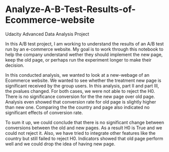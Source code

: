 # Analyze-A-B-Test-Results-of-Ecommerce-website
Udacity Advanced Data Analysis Project 

In this A/B test project, I am working to understand the results of an A/B test run by an e-commerce website.  My goal is to work through this notebook to help the company understand wether they should implement the new page, keep the old page, or perhaps run the experiment longer to make their decision.

In this conducted analysis, we wanted to look at a new-webage of an Ecommerce website. We wanted to see whether the treatment new page is significant received by the group users. In this analysis, part II and part III, the pvalues changed. For both cases, we were not able to reject the H0. There is no significance conversion for the the new page over old page. Analysis even showed that conversion rate for old page is slightly higher than new one. Comparing the the country and page also indicated no significant effects of conversion rate.

To sum it up, we could conclude that there is no significant change between conversions between the old and new pages. As a result H0 is True and we could not reject it. Also, we have tried to integrate other features like the country but still failed to reject H0. Indicators showed that old page perform well and we could drop the idea of having new page.

